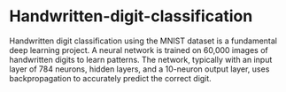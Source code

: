 # Handwritten-digit-classification
Handwritten digit classification using the MNIST dataset is a fundamental deep learning project. A neural network is trained on 60,000 images of handwritten digits to learn patterns. The network, typically with an input layer of 784 neurons, hidden layers, and a 10-neuron output layer, uses backpropagation to accurately predict the correct digit.
